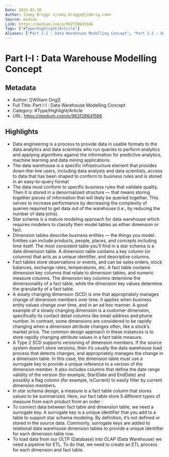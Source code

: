 ```yaml
---
Date: 2022-01-30
Author: Jimmy Briggs <jimmy.briggs@jimbrig.com>
Source: medium
Link: https://medium.com/p/962f286d1566
Tags: ["#Type/Highlight/Article"]
Aliases: ["Part I-I : Data Warehouse Modelling Concept", "Part I-I : Data Warehouse Modelling Concept"]
---
```

# Part I-I : Data Warehouse Modelling Concept

## Metadata
- Author: [[William Ong]]
- Full Title: Part I-I : Data Warehouse Modelling Concept
- Category: #Type/Highlight/Article
- URL: https://medium.com/p/962f286d1566

## Highlights
- Data engineering is a process to provide data in usable formats to the data analytics and data scientists who run queries to perform analytics and applying algorithms against the information for predictive analytics, machine learning and data mining applications.
- The data warehouse is a specific infrastructure element that provides down-the-line users, including data analysts and data scientists, access to data that has been shaped to conform to business rules and is stored in an easy-to-query format
- The data must conform to specific business rules that validate quality. Then it is stored in a denormalized structure — that means storing together pieces of information that will likely be queried together. This serves to increase performance by decreasing the complexity of queries required to get data out of the warehouse (i.e., by reducing the number of data joins).
- Star schema is a mature modeling approach for data warehouse which requires modelers to classify their model tables as either dimension or fact.
- Dimension tables describe business entities — the things you model. Entities can include products, people, places, and concepts including time itself. The most consistent table you’ll find in a star schema is a date dimension table. A dimension table contains a key column (or columns) that acts as a unique identifier, and descriptive columns.
- Fact tables store observations or events, and can be sales orders, stock balances, exchange rates, temperatures, etc. A fact table contains dimension key columns that relate to dimension tables, and numeric measure columns. The dimension key columns determine the dimensionality of a fact table, while the dimension key values determine the granularity of a fact table.
- A slowly changing dimension (SCD) is one that appropriately manages change of dimension members over time. It applies when business entity values change over time, and in an ad hoc manner. A good example of a slowly changing dimension is a customer dimension, specifically its contact detail columns like email address and phone number. In contrast, some dimensions are considered to be rapidly changing when a dimension attribute changes often, like a stock’s market price. The common design approach in these instances is to store rapidly changing attribute values in a fact table measure.
- A Type 2 SCD supports versioning of dimension members. If the source system doesn’t store versions, then it’s usually the data warehouse load process that detects changes, and appropriately manages the change in a dimension table. In this case, the dimension table must use a surrogate key to provide a unique reference to a version of the dimension member. It also includes columns that define the date range validity of the version (for example, StartDate and EndDate) and possibly a flag column (for example, IsCurrent) to easily filter by current dimension members.
- In star schema design, a measure is a fact table column that stores values to be summarized. Here, our fact table store 5 different types of measure from each product from an order :
- To connect data between fact table and dimension table, we need a surrogate key. A surrogate key is a unique identifier that you add to a table to support star schema modeling. By definition, it’s not defined or stored in the source data. Commonly, surrogate keys are added to relational data warehouse dimension tables to provide a unique identifier for each dimension table row.
- To load data from our OLTP (Database) into OLAP (Data Warehouse) we need a pipeline for ETL. To do that, we need to create an ETL process for each dimension and fact table.
